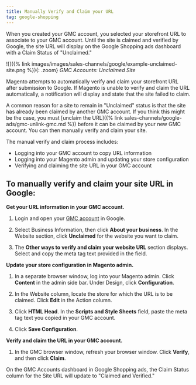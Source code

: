 ```yaml
---
title: Manually Verify and Claim your URL
tag: google-shopping
---
```



When you created your GMC account, you selected your storefront URL to associate to your GMC account. Until the site is claimed and verified by Google, the site URL will display on the Google Shopping ads dashboard with a Claim Status of "Unclaimed."

![]({% link images/images/sales-channels/google/example-unclaimed-site.png %}){: .zoom}
*GMC Accounts: Unclaimed Site*

Magento attempts to automatically verify and claim your storefront URL after submission to Google. If Magento is unable to verify and claim the URL automatically, a notification will display and state that the site failed to claim.

A common reason for a site to remain in "Unclaimed" status is that the site has already been claimed by another GMC account. If you think this might be the case, you must [unclaim the URL]({% link sales-channels/google-ads/gmc-unlink-gmc.md %}) before it can be claimed by your new GMC account. You can then manually verify and claim your site.

The manual verify and claim process includes:
* Logging into your GMC account to copy URL information
* Logging into your Magento admin and updating your store configuration
* Verifying and claiming the site URL in your GMC account

## To manually verify and claim your site URL in Google:

**Get your URL information in your GMC account.**

1. Login and open your [GMC account][1] in Google.

1. Select Business Information, then click **About your business**. In the Website section, click **Unclaimed** for the website you want to claim.

1. The **Other ways to verify and claim your website URL** section displays. Select and copy the meta tag text provided in the field.

**Update your store configuration in Magento admin.**

1. In a separate browser window, log into your Magento admin. Click **Content** in the admin side bar. Under Design, click **Configuration**.

1. In the Website column, locate the store for which the URL is to be claimed. Click **Edit** in the Action column.

1. Click **HTML Head**. In the **Scripts and Style Sheets** field, paste the meta tag text you copied in your GMC account.

1. Click **Save Configuration**.

**Verify and claim the URL in your GMC account.**

1. In the GMC browser window, refresh your browser window. Click **Verify**, and then click **Claim**.

On the GMC Accounts dashboard in Google Shopping ads, the Claim Status column for the Site URL will update to "Claimed and Verified."

[1]: https://merchants.google.com/
